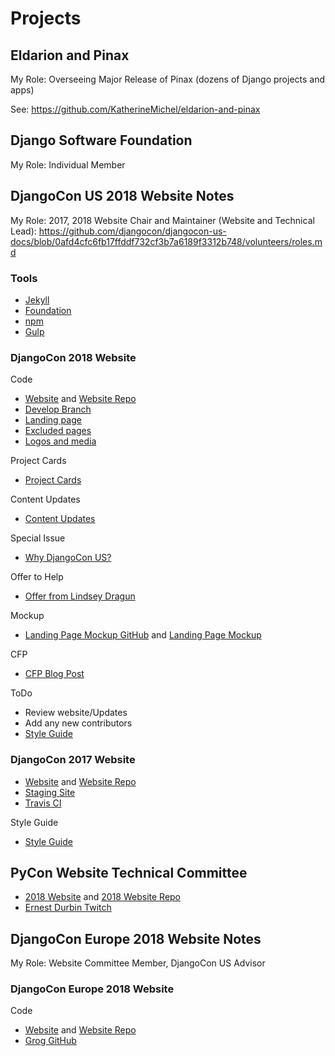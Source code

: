 # Projects

## Eldarion and Pinax

My Role: Overseeing Major Release of Pinax (dozens of Django projects and apps)

See: https://github.com/KatherineMichel/eldarion-and-pinax

## Django Software Foundation

My Role: Individual Member

## DjangoCon US 2018 Website Notes

My Role: 2017, 2018 Website Chair and Maintainer (Website and Technical Lead): https://github.com/djangocon/djangocon-us-docs/blob/0afd4cfc6fb17ffddf732cf3b7a6189f3312b748/volunteers/roles.md

### Tools

* [Jekyll](https://jekyllrb.com/docs/home)
* [Foundation](http://foundation.zurb.com/sites/docs)
* [npm](https://www.npmjs.com)
* [Gulp](http://gulpjs.com)

### DjangoCon 2018 Website

<!--
https://github.com/djangocon/resources | djangocon/resources: Repository containing logos and resources
https://github.com/djangocon/2018.djangocon.us/tree/master/static/img

https://github.com/djangocon/2018.djangocon.us/issues/56 | Sticker/patch designs · Issue #56 · djangocon/2018.djangocon.us
https://github.com/djangocon/2018.djangocon.us/issues/57 Slide cover
https://github.com/djangocon/2018.djangocon.us/issues/58 Tote bag design
https://github.com/djangocon/2018.djangocon.us/issues/59 Banner design
https://github.com/djangocon/2018.djangocon.us/issues/60 Shirt design

https://rosenfeldmedia.com/eux2018/updates/convince-your-boss/ | Convince Your Boss - Enterprise UX 2018 Enterprise UX 2018
-->

Code
* [Website](https://2018.djangocon.us) and [Website Repo](https://github.com/djangocon/2018.djangocon.us)
* [Develop Branch](https://github.com/djangocon/2018.djangocon.us/tree/develop)
* [Landing page](https://github.com/djangocon/2018.djangocon.us/blob/develop/_pages/landing-page.html)
* [Excluded pages ](https://github.com/djangocon/2018.djangocon.us/blob/develop/_config.yml#L46)
* [Logos and media ](https://github.com/djangocon/resources)

Project Cards
* [Project Cards](https://github.com/djangocon/2018.djangocon.us/projects/1)

Content Updates
* [Content Updates](https://github.com/djangocon/2018.djangocon.us/issues/13)

Special Issue
* [Why DjangoCon US?](https://2017.djangocon.us/why-djangocon-us)

Offer to Help
* [Offer from Lindsey Dragun](https://twitter.com/techevangelista/status/944321280857268225)

Mockup
* [Landing Page Mockup GitHub](https://github.com/djangocon/landing-page) and [Landing Page Mockup ](https://djangocon.github.io/landing-page)

CFP
* [CFP Blog Post](https://www.defna.org/announcements/2017/10/10/call-for-proposals-for-djangocon-2018-website)

ToDo
* Review website/Updates
* Add any new contributors
* [Style Guide](http://djangoconus2018.surge.sh/styleguide)

### DjangoCon 2017 Website

* [Website](https://2017.djangocon.us) and [Website Repo](https://github.com/djangocon/2017.djangocon.us)
* [Staging Site](http://djangocon.surge.sh)
* [Travis CI](https://travis-ci.org/djangocon/2017.djangocon.us)

Style Guide
* [Style Guide](https://2017.djangocon.us/styleguide)

## PyCon Website Technical Committee

* [2018 Website](https://us.pycon.org/2018) and [2018 Website Repo](https://github.com/PyCon/pycon)
* [Ernest Durbin Twitch](https://www.twitch.tv/ewdurbin)

## DjangoCon Europe 2018 Website Notes

My Role: Website Committee Member, DjangoCon US Advisor

### DjangoCon Europe 2018 Website

Code
* [Website](https://2018.djangocon.us) and [Website Repo](https://github.com/rixx/djangocon-europe-18-blog)
* [Grog GitHub](https://github.com/andrewgodwin/grorg)
